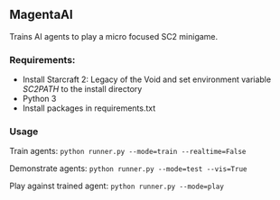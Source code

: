 ## MagentaAI
Trains AI agents to play a micro focused SC2 minigame.

### Requirements:
* Install Starcraft 2: Legacy of the Void and set environment variable *SC2PATH* to the install directory
* Python 3
* Install packages in requirements.txt

### Usage
Train agents: `python runner.py --mode=train --realtime=False`

Demonstrate agents: `python runner.py --mode=test --vis=True`

Play against trained agent: `python runner.py --mode=play`